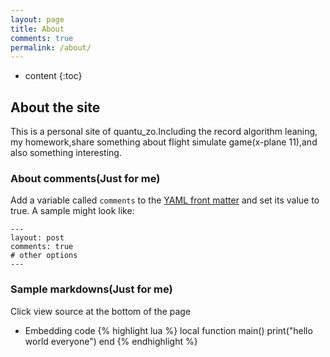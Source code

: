 ```yaml
---
layout: page
title: About
comments: true
permalink: /about/
---
```


* content
{:toc}

## About the site
This is a personal site of quantu_zo.Including the record algorithm leaning,
my homework,share something about flight simulate game(x-plane 11),and also
something interesting.



### About comments(Just for me)
Add a variable called `comments` to the [YAML front matter](http://jekyllrb.com/docs/frontmatter/) and set its value to true. A sample might look like:

    ---
    layout: post
    comments: true
    # other options
    ---

### Sample markdowns(Just for me)
Click view source at the bottom of the page

* Embedding code
{% highlight lua %}
local function main()
	print("hello world everyone")
end
{% endhighlight %}


